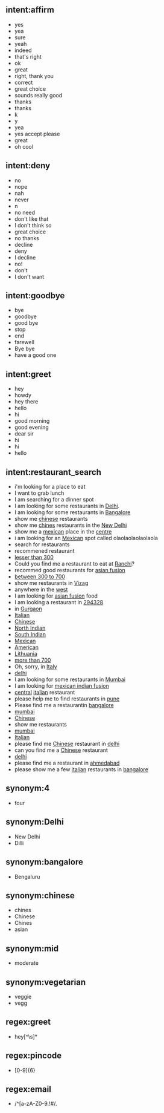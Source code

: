 ## intent:affirm
- yes
- yea
- sure
- yeah
- indeed
- that's right
- ok
- great
- right, thank you
- correct
- great choice
- sounds really good
- thanks
- thanks
- k
- y
- yea
- yes accept please
- great
- oh cool
## intent:deny
- no
- nope
- nah
- never
- n
- no need
- don't like that
- I don't think so
- great choice
- no thanks
- decline
- deny
- I decline
- no!
- don't
- I don't want

## intent:goodbye
- bye
- goodbye
- good bye
- stop
- end
- farewell
- Bye bye
- have a good one

## intent:greet
- hey
- howdy
- hey there
- hello
- hi
- good morning
- good evening
- dear sir
- hi
- hi
- hello

## intent:restaurant_search
- i'm looking for a place to eat
- I want to grab lunch
- I am searching for a dinner spot
- I am looking for some restaurants in [Delhi](location).
- I am looking for some restaurants in [Bangalore](location)
- show me [chinese](cuisine:Chinese) restaurants
- show me [chines](cuisine:Chinese) restaurants in the [New Delhi](location:Delhi)
- show me a [mexican](cuisine:Mexican) place in the [centre](location)
- i am looking for an [Mexican](cuisine:Mexican) spot called olaolaolaolaolaola
- search for restaurants
- recommened restaurant
- [lesser than 300](budget) 
- Could you find me a restaurant to eat at [Ranchi](location)?
- recommed good restaurants for [asian fusion](cuisine:Chinese)
- [between 300 to 700](budget)
- show me restaurants in [Vizag](location)
- anywhere in the [west](location)
- I am looking for [asian fusion](cuisine:Chinese) food
- I am looking a restaurant in [294328](location)
- in [Gurgaon](location)
- [Italian](cuisine:Italian)
- [Chinese](cuisine:Chinese)
- [North Indian](cuisine)
- [South Indian](cuisine)
- [Mexican](cuisine)
- [American](cuisine)
- [Lithuania](location)
- [more than 700](budget)
- Oh, sorry, in [Italy](location)
- [delhi](location)
- I am looking for some restaurants in [Mumbai](location)
- I am looking for [mexican indian fusion](cuisine:Mexican)
- [central](location) [italian](cuisine:Italian) restaurant
- please help me to find restaurants in [pune](location)
- Please find me a restaurantin [bangalore](location)
- [mumbai](location)
- [Chinese](cuisine:Chinese)
- show me restaurants
- [mumbai](location)
- [Italian](cuisine:Italian)
- please find me [Chinese](cuisine:Chinese) restaurant in [delhi](location)
- can you find me a [Chinese](cuisine:Chinese) restaurant
- [delhi](location)
- please find me a restaurant in [ahmedabad](location)
- please show me a few [italian](cuisine:Italian) restaurants in [bangalore](location)

## synonym:4
- four

## synonym:Delhi
- New Delhi
- Dilli

## synonym:bangalore
- Bengaluru

## synonym:chinese
- chines
- Chinese
- Chines
- asian

## synonym:mid
- moderate

## synonym:vegetarian
- veggie
- vegg

## regex:greet
- hey[^\s]*

## regex:pincode
- [0-9]{6}

## regex:email
-  /^[a-zA-Z0-9.!#$%&'*+/=?^_`{|}~-]+@[a-zA-Z0-9-]+(?:\.[a-zA-Z0-9-]+)*$/.
